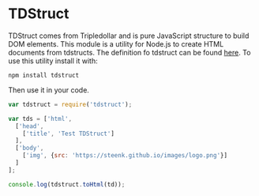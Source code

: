 # TDStruct

TDStruct comes from Tripledollar and is pure JavaScript structure to build DOM elements. This module is a utility for Node.js to create HTML documents from tdstructs. The definition fo tdstruct can be found [here](http://tripledollar.net/tdstruct/index.html). To use this utility install it with:

```
npm install tdstruct
```

Then use it in your code.

```js
var tdstruct = require('tdstruct');

var tds = ['html',
  ['head',
    ['title', 'Test TDStruct']
  ],
  ['body',
    ['img', {src: 'https://steenk.github.io/images/logo.png'}]
  ]
];

console.log(tdstruct.toHtml(td));
```


